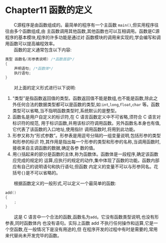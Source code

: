 # Chapter11 函数的定义

&emsp;&emsp;C源程序是由函数组成的。最简单的程序有一个主函数 `main()`,但实用程序往往由多个函数组成,由 主函数调用其他函数,其他函数也可以互相调用。函数是C源程序的基本模块,程序的许多功能是通过对 函数模块的调用来实现的,学会编写和调用函数可以提高编程效率。 <br>
&emsp;&emsp;函数的定义通常包含以下内容: 
```C
类型 函数名(形参表说明) /*函数首部*/ 
{ 
    声明语句; /*函数体*/ 
    执行语句;
} 
```
&emsp;&emsp;对上面的定义形式进行以下说明: 
1. “类型”是指函数返回值的类型。函数返回值不能是数组,也不能是函数,除此之外任何合法的数据类型都可以是函数的类型,如:`int`,`long`,`float`,`char` 等。函数类型可以省略,当不指明函数类型时,系统默认的是整型。 <br>
2. 函数名是用户自定义的标识符,在 C 语言函数定义中不可省略,须符合 C 语言对标识符的规范, 用于标识函数,并用该标识符调用函数。另外函数名本身也有值,它代表了该函数的入口地址,使用指针 调用函数时,将用到此功能。<br> 
3. 形参又称为“形式参数”。形参表是用逗号分隔的一组变量说明,包括形参的类型和形参的标识 符,其作用是指出每一个形参的类型和形参的名称,当调用函数时,接收来自主调函数的数据,确定各参 数的值。 <br>
4. 用`{}`括起来的部分是函数的主体,称为函数体。函数体是一段程序,确定该函数应完成的规定的 运算,应执行的规定的动作,集中体现了函数的功能。函数内部应有自己的说明语句和执行语句,但函数 内定义的变量不可以与形参同名。花括号`{}`是不可以省略的。 

&emsp;&emsp;根据函数定义的一般形式,可以定义一个最简单的函数: 
```C
add()
{
    ;
}
```
&emsp;&emsp;这是 C 语言中一个合法的函数,函数名为`add`。它没有函数类型说明,也没有形参表,同时函数体内 也没有语句。实际上函数 add 不执行任何操作和运算,它是一个空函数,在一般情况下是没有用途的,但 在程序开发的过程中有时是需要的,常用来代替尚未开发完毕的函数。